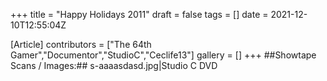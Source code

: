 +++
title = "Happy Holidays 2011"
draft = false
tags = []
date = 2021-12-10T12:55:04Z

[Article]
contributors = ["The 64th Gamer","Documentor","StudioC","Ceclife13"]
gallery = []
+++
##Showtape Scans / Images:##
<gallery>
s-aaaasdasd.jpg|Studio C DVD
</gallery>